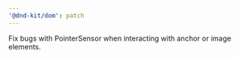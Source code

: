 ```yaml
---
'@dnd-kit/dom': patch
---
```


Fix bugs with PointerSensor when interacting with anchor or image elements.

